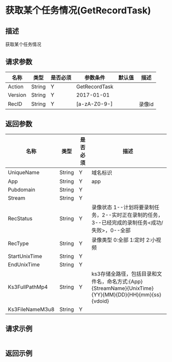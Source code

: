 # 获取某个任务情况(GetRecordTask)

## 描述

获取某个任务情况

## 请求参数

| 名称 | 类型 | 是否必须 | 参数条件 | 默认值  | 描述 |
| --- | --- | --- | --- | --- | --- |
| Action | String | Y | GetRecordTask | | |
| Version | String | Y | 2017-01-01 | | |
| RecID | String  | Y | [a-zA-Z0-9-] |  | 录像id | 


## 返回参数

| 名称 | 类型 | 是否必须 |  描述 |
| --- | --- | --- |  --- |
| UniqueName | String  | Y | 域名标识 | 
| App | String  | Y | app | 
| Pubdomain | String  | Y |  | 
| Stream | String  | Y |  | 
| RecStatus | String  | Y | 录像状态 1--计划将要录制任务，2--实时正在录制的任务，3--已经完成的录制任务<成功/失败>，0--全部 | 
| RecType | String  | Y | 录像类型 0:全部 1:定时 2:小视频 | 
| StartUnixTime | String  | Y |  | 
| EndUnixTime | String  | Y |  | 
| Ks3FullPathMp4 | String  | Y | ks3存储全路径，包括目录和文件名，命名方式:{App}{StreamName}{UnixTime}{YY}{MM}{DD}{HH}{mm}{ss}{vdoid} | 
| Ks3FileNameM3u8 | String  | Y |  | 



## 请求示例

```
```

## 返回示例

```
```

